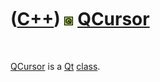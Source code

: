 



 

 

 

 

 

([C++](Cpp.htm)) ![Qt](PicQt.png) [QCursor](CppQCursor.htm)
===========================================================

 

[QCursor](CppQCursor.htm) is a [Qt](CppQt.htm) [class](CppClass.htm).

 

 

 

 

 





 



